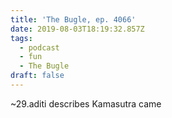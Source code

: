 ```yaml
---
title: 'The Bugle, ep. 4066'
date: 2019-08-03T18:19:32.857Z
tags:
  - podcast
  - fun
  - The Bugle
draft: false
---
```

 ~29.aditi  describes  Kamasutra came   
